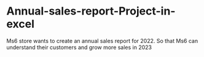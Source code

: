 # Annual-sales-report-Project-in-excel
Ms6 store wants to create an annual sales report for 2022.
So that Ms6 can understand their customers and grow more sales in 2023
